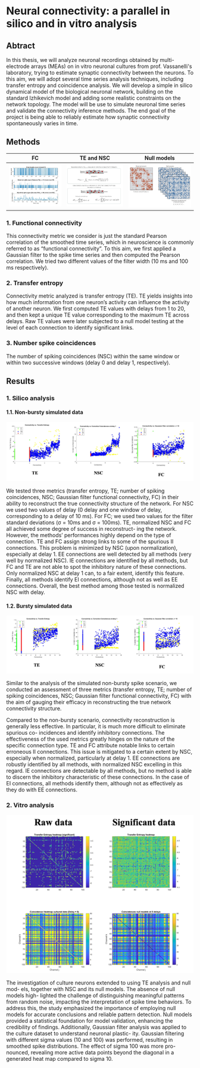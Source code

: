 # Neural connectivity: a parallel in silico and in vitro analysis

## Abtract
In this thesis, we will analyze neuronal recordings obtained by multi-electrode arrays (MEAs) on in vitro neuronal cultures from prof. Vassanelli's laboratory, trying to estimate synaptic connectivity between the neurons. To this aim, we will adopt several time series analysis techniques, including transfer entropy and coincidence analysis. We will develop a simple in silico dynamical model of the biological neuronal network, building on the standard Izhikevich model and adding some realistic constraints on the network topology. The model will be use to simulate neuronal time series and validate the connectivity inference methods. The end goal of the project is being able to reliably estimate how synaptic connectivity spontaneously varies in time.

## Methods

FC|     TE and NSC             |  Null models
:-------------------------:|:-------------------------:|:-------------------------:
![](https://github.com/Tungcg1906/masters-thesis/blob/main/Images/fc.png) | ![](https://github.com/Tungcg1906/masters-thesis/blob/main/Images/TE.png) |  ![](https://github.com/Tungcg1906/masters-thesis/blob/main/Images/null_model.png)

### 1. Functional connectivity
This connectivity metric we consider is just the standard Pearson correlation of the smoothed time series, which in neuroscience is commonly referred to as “functional connectivity”. To this aim, we first applied a Gaussian filter to the spike time series and then computed the Pearson correlation. We tried two different values of the filter width (10 ms and 100 ms respectively).

### 2. Transfer entropy
Connectivity metric analyzed is transfer entropy (TE). TE yields insights into how much information from one neuron’s activity can influence the activity of another neuron. We first computed TE values with delays from 1 to 20, and then kept a unique TE value corresponding to the maximum TE across delays. Raw TE values were later subjected to a null model testing at the level of each connection to identify significant links.

### 3. Number spike coincidences
The number of spiking coincidences (NSC) within the same window or within two successive windows (delay 0 and delay 1, respectively).

## Results
### 1. Silico analysis
#### 1.1. Non-bursty simulated data

![](https://github.com/Tungcg1906/masters-thesis/blob/main/Images/non-bursty.png)

We tested three metrics (transfer entropy, TE; number of spiking coincidences, NSC; Gaussian filter functional connectivity, FC) in their ability to reconstruct the true connectivity structure of the network. For NSC we used two values of delay (0 delay and one window of delay, corresponding to a delay of 10 ms). For FC; we used two values for the filter standard deviations (σ = 10ms and σ = 100ms).
TE, normalized NSC and FC all achieved some degree of success in reconstruct- ing the network. However, the methods’ performances highly depend on the type of connection. TE and FC assign strong links to some of the spurious II connections. This problem is minimized by NSC (upon normalization), especially at delay 1. EE connections are well detected by all methods (very well by normalized NSC). IE connections are identified by all methods, but FC and TE are not able to spot the inhibitory nature of these connections. Only normalized NSC at delay 1 can, to a fair extent, identify this feature. Finally, all methods identify EI connections, although not as well as EE connections.
Overall, the best method among those tested is normalized NSC with delay.


#### 1.2. Bursty simulated data

![](https://github.com/Tungcg1906/masters-thesis/blob/main/Images/bursty.png)

Similar to the analysis of the simulated non-bursty spike scenario, we conducted an assessment of three metrics (transfer entropy, TE; number of spiking coincidences, NSC; Gaussian filter functional connectivity, FC) with the aim of gauging their efficacy in reconstructing the true network connectivity structure.

Compared to the non-bursty scenario, connectivity reconstruction is generally less effective. In particular, it is much more difficult to eliminate spurious co- incidences and identify inhibitory connections. The effectiveness of the used metrics greatly hinges on the nature of the specific connection type. TE and FC attribute notable links to certain erroneous II connections. This issue is mitigated to a certain extent by NSC, especially when normalized, particularly at delay 1. EE connections are robustly identified by all methods, with normalized NSC excelling in this regard. IE connections are detectable by all methods, but no method is able to discern the inhibitory characteristic of these connections. In the case of EI connections, all methods identify them, although not as effectively as they do with EE connections.


### 2. Vitro analysis

![](https://github.com/Tungcg1906/masters-thesis/blob/main/Images/vitro.png)

The investigation of culture neurons extended to using TE analysis and null mod- els, together with NSC and its null models. The absence of null models high- lighted the challenge of distinguishing meaningful patterns from random noise, impacting the interpretation of spike time behaviors. To address this, the study emphasized the importance of employing null models for accurate conclusions and reliable pattern detection. Null models provided a statistical foundation for model validation, enhancing the credibility of findings. Additionally, Gaussian filter analysis was applied to the culture dataset to understand neuronal plastic- ity. Gaussian filtering with different sigma values (10 and 100) was performed, resulting in smoothed spike distributions. The effect of sigma 100 was more pro- nounced, revealing more active data points beyond the diagonal in a generated heat map compared to sigma 10.

